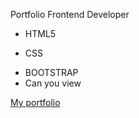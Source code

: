 Portfolio Frontend Developer
- HTML5
* CSS
+ BOOTSTRAP
+ Can you view

[My portfolio](https://naimanov28.github.io/portfolio/)
